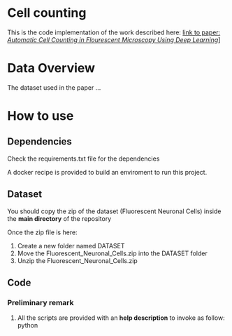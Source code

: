 # Cell counting
This is the code implementation of the work described here: [link to paper: *Automatic Cell Counting in Flourescent Microscopy Using Deep Learning*](https://arxiv.org/abs/2103.01141)]

# Data Overview
The dataset used in the paper ...

# How to use

## Dependencies

Check the requirements.txt file for the dependencies

A docker recipe is provided to build an enviroment to run this project.

## Dataset

You should copy the zip of the dataset (Fluorescent Neuronal Cells) inside the **main directory** of the repository

Once the zip file is here:

1. Create a new folder named DATASET
2. Move the Fluorescent_Neuronal_Cells.zip into the DATASET folder
3. Unzip the Fluorescent_Neuronal_Cells.zip

## Code

### Preliminary remark
1. All the scripts are provided with an **help description** to invoke as follow:
python <script name> -h
2. To reproduce the paper results, all the scripts should be launched without additional arguments (default mode)
3. Each time you run again one of the preprocessing scripts going from 011 to 040, take care to remove the images-masks produced at the previous run setting the **--start_from_zero True** flag
  

### Scripts description
#### Configuration 
  
1. **config.py**: Define all the default directory where to save the images and the masks. Also, some pre-defined variables like the height and the widht of the images contained in the Fluorescent Neuronal Cells dataset.
  
#### Preprocessing utils
2. **utils.py**: Contain all the function imported during the different preprocessing steps. These functions are used mainly to define the following utilities:
  - I/O of the images
  - Images cropping
  - Mask weighting
  - Images Augmentation
  
3. **augmentation_utils.py**: Further utils functions used to manipulate the images during the augumentation process.

#### Preprocessing 
  
4. **010_join_images.py**: Join the images and the relative masks coming from the automatic and the manual segmenation (see data description in the paper [link to paper:](https://arxiv.org/abs/2103.01141)]) into a unique folder: /DATASET/all_images/images for the images and /DATASET/all_masks/masks for the masks. This script also correct the masks removin small sporious object and thresholding the mask with more than two grayscales values (0 for the background and 255 for the pixels of the cells).

5. **011_load_images.py**: Split the dataset into train-validation and test. Without any additional arguments the split will be the same used in the paper. For example, if you want to use a different split run this script whit an additional arguments: 
python 011_load_images.py --random_test_set True
  
If you already run this script previusly take care to add  **--start_from_zero True** flag to remove the previous images in the destination folder

6. **020_cropper_yellow.py**: Crop the images and masks into smaller picture for the training of the network. The default size of the crops will be the same used in the referenced paper. To make crops whit different features check the help description of the script.

If you already run this script previusly take care to add  **--start_from_zero True** flag to remove the previous images in the destination folder
  
7. **030_weights_maker.py**: Desing the weighted maps as described in the paper. No additional arguments are required to reproduce the same masks of the paper. Some default parameters (like the sigma factor) can be changed following the help decription.
  
**NOTE**: If random split was used running the **011_load_images.py** script, it is needed to find a new maximum value to normalize the weighted maps using the following instruction:
  
  python 030_weight_maker.py --normalize True --continue_after_normalization True
  
  or in a 2-step process:
  
  1. python 030_weight_maker.py --normalize True
  2. python 030_weight_maker.py --resume_after_normalization True
  
If you already run this script previusly take care to add  **--start_from_zero True** flag to remove the previous images in the destination folder

8. **040_augumentation_yellow.py**: Define the augmentation process to increase the number of the training-validation images. Use the help to define the augmentation factor both for the images segmented automatically and those segmented manually. Also, it is possible to select or not a strategy for the artifact augmentation. As usualua, with no additional arguments the script  reproduce the same augumentation pipeline described in the paper. It is worth to remember that the augumentation will produce different images from those used in the paper due to the random nature of the augmentation process.
  
If you already run this script previusly take care to add  **--start_from_zero True** flag to remove the previous images in the destination folder
  
### Training

9. **050_dev_model.py**: Train a convolutional neural network on the Fluorescent Neuronal Cells dataset. Without additional arguments the ResUnet described in the paper as c-Resunet is trained. To train another architecture use the **--model_name** argument. Options are: [ResUnet, ResUnetBasic, Unet, UnetOriginal]. Check the help to modify other training parameters like the classes' loss weight: default are 1.5 for white pixels (cell class) and 1 for black pixel (no cell class).
  
10. **060_split_file.py**: Utility to split the train-val set in subfolder containing 1000 images each. This procedure is **suggested only for training on a cluster** because the I/O operations on smaller files are preferred in this case. 
  
### Evaluation
11. **evaluate_model.py**
12. **evaluation_utils.py**
13. **visualitazione_utils.py**
14. **compare_weights_effect.py**
  
### Notebooks
  
  
### Docker container (TO DO)

-Build the image from dockerfile
docker build -t .

-Run the image:
docker run --rm -it -p 8888:8888 -v ${PWD}/DATASET:app/DATASET cell

Run initialize a shell session inside the container where it is possible to run the scripts and a jupyter session with the command:
jupyter notebook --port=8888 --no-browser --ip=0.0.0.0 --allow-root

connect following the instruction displayed on the terminal

run jupyter directly from docker:
docker run -it -p 8888:8888 -v ${PWD}/DATASET:/app/DATASET cell -c "jupyter notebook --port=8888 --no-browser --ip=0.0.0.0 --allow-root"

connect following the instruction displayed on the terminal
  
